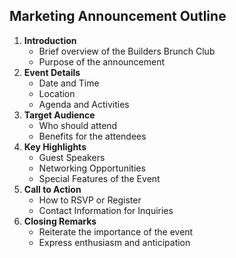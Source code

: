 ## Marketing Announcement Outline

1. **Introduction**
    - Brief overview of the Builders Brunch Club
    - Purpose of the announcement
2. **Event Details**
    - Date and Time
    - Location
    - Agenda and Activities
3. **Target Audience**
    - Who should attend
    - Benefits for the attendees
4. **Key Highlights**
    - Guest Speakers
    - Networking Opportunities
    - Special Features of the Event
5. **Call to Action**
    - How to RSVP or Register
    - Contact Information for Inquiries
6. **Closing Remarks**
    - Reiterate the importance of the event
    - Express enthusiasm and anticipation